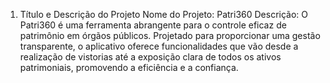1. Título e Descrição do Projeto
   Nome do Projeto: Patri360
   Descrição: O Patri360 é uma ferramenta abrangente para o controle eficaz de patrimônio em órgãos públicos.
    Projetado para proporcionar uma gestão transparente, o aplicativo oferece funcionalidades que vão desde a realização de vistorias até a exposição clara de todos os ativos patrimoniais, promovendo a eficiência e a confiança.
   
